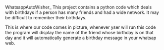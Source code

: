WhatsappAutoWisher_
This project contains a python code which deals with birthdays if a person has many friends and had a wide network. It may be difficult to remember their birthdays.

This is where our code comes in picture, whenever yser will run this code the program will display the name of the friend whose birthday is on that day and it will automatically generate a  birthday message in your whatsap web.  
